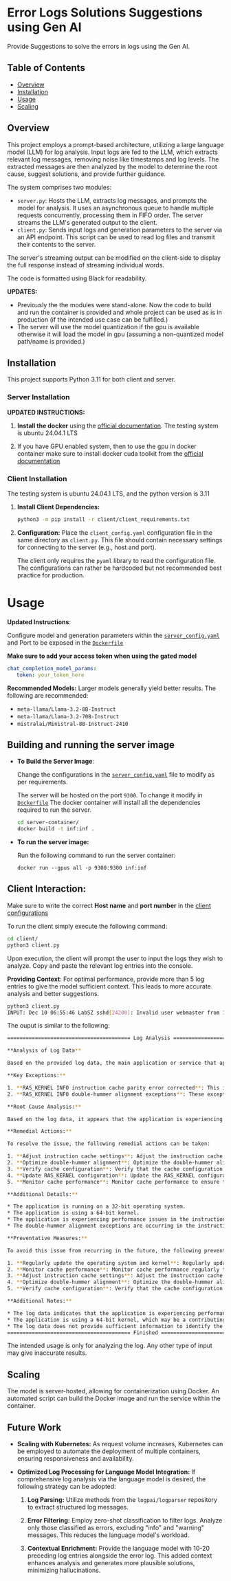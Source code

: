 # Error Logs Solutions Suggestions using Gen AI

Provide Suggestions to solve the errors in logs using the Gen AI.

## Table of Contents

* [Overview](#overview)
* [Installation](#installation)
* [Usage](#usage)
* [Scaling](#scaling)


## Overview

This project employs a prompt-based architecture, utilizing a large language model (LLM) for log analysis. Input logs are fed to the LLM, which extracts relevant log messages, removing noise like timestamps and log levels.  The extracted messages are then analyzed by the model to determine the root cause, suggest solutions, and provide further guidance.

The system comprises two modules:

* `server.py`: Hosts the LLM, extracts log messages, and prompts the model for analysis. It uses an asynchronous queue to handle multiple requests concurrently, processing them in FIFO order. The server streams the LLM's generated output to the client.
* `client.py`: Sends input logs and generation parameters to the server via an API endpoint.  This script can be used to read log files and transmit their contents to the server.

The server's streaming output can be modified on the client-side to display the full response instead of streaming individual words.

The code is formatted using Black for readability.

**UPDATES:**
- Previously the the modules were stand-alone. Now the code to build and run the container is provided and whole project can be used as is in production (if the intended use case can be fulfilled.)
- The server will use the model quantization if the gpu is available otherwise it will load the model in gpu (assuming a non-quantized model path/name is provided.)

## Installation

This project supports Python 3.11 for both client and server.

### Server Installation

**UPDATED INSTRUCTIONS:**
1. **Install the docker** using the [official documentation](https://docs.docker.com/engine/install/). The testing system is ubuntu 24.04.1 LTS

2. If you have GPU enabled system, then to use the gpu in docker container make sure to install docker cuda toolkit from the [official documentation](https://docs.nvidia.com/datacenter/cloud-native/container-toolkit/latest/install-guide.html)

<!-- 1. **Install Server Dependencies:**

   ```bash
   python3 -m pip install -r server_requirements.txt
   ```

2. **Run the Server:** Use Uvicorn, a production-ready ASGI server, to run the application.

   ```bash
   uvicorn server:app --port 9300 --host 0.0.0.0 
   ```
   This command starts the server on port 9300, making it accessible from any network interface (`0.0.0.0`). -->


### Client Installation

The testing system is ubuntu 24.04.1 LTS, and the python version is 3.11

1. **Install Client Dependencies:**

   ```bash
   python3 -m pip install -r client/client_requirements.txt
   ```

2. **Configuration:**  Place the `client_config.yaml` configuration file in the same directory as `client.py`.  This file should contain necessary settings for connecting to the server (e.g., host and port). 

   The client only requires the `pyaml` library to read the configuration file. The configurations can rather be hardcoded but not recommended best practice for production.

# Usage

**Updated Instructions**: 

Configure model and generation parameters within the [`server_config.yaml`](server-container/app/server_config.yaml) and Port to be exposed in the [`Dockerfile`](./server-container/Dockerfile)

**Make sure to add your access token when using the gated model**

```yaml
chat_completion_model_params:
   token: your_token_here
```

**Recommended Models:** Larger models generally yield better results. The following are recommended:
- `meta-llama/Llama-3.2-8B-Instruct`
- `meta-llama/Llama-3.2-70B-Instruct`
- `mistralai/Ministral-8B-Instruct-2410`

## Building and running the server image
- **To Build the Server Image**:

   Change the configurations in the [`server_config.yaml`](server-container/app/server_config.yaml) file to modify as per requirements. 

   The server will be hosted on the port `9300`. To change it modify in [`Dockerfile`](server-container/Dockerfile)
   The docker container will install all the dependencies required to run the server.
   ```bash
   cd server-container/
   docker build -t inf:inf .
   ```

- **To run the server image:**

   Run the following command to run the server container:
   ```
   docker run --gpus all -p 9300:9300 inf:inf
   ```

## Client Interaction:

Make sure to write the correct **Host name** and **port number** in the [client configurations](client/client_config.yaml)

To run the client simply execute the following command:

```bash
cd client/
python3 client.py
```

Upon execution, the client will prompt the user to input the logs they wish to analyze. Copy and paste the relevant log entries into the console.

**Providing Context**: For optimal performance, provide more than 5 log entries to give the model sufficient context. This leads to more accurate analysis and better suggestions.

```bash
python3 client.py
INPUT: Dec 10 06:55:46 LabSZ sshd[24200]: Invalid user webmaster from 173.234.31.186\nDec 10 06:55:46 LabSZ sshd[24200]: input_userauth_request: invalid user webmaster [preauth]\nDec 10 06:55:46 LabSZ sshd[24200]: pam_unix(sshd:auth): check pass; user unknown\nDec 10 06:55:46 LabSZ sshd[24200]: pam_unix(sshd:auth): authentication failure; logname= uid=0 euid=0 tty=ssh ruser= rhost=173.234.31.186 \nDec 10 06:55:48 LabSZ sshd[24200]: Failed password for invalid user webmaster from 173.234.31.186 port 38926 ssh2\nDec 10 06:55:48 LabSZ sshd[24200]: Connection closed by 173.234.31.186 [preauth]\nDec 10 07:02:47 LabSZ sshd[24203]: Connection closed by 212.47.254.145 [preauth]
```


The ouput is similar to the following:
```bash
======================================== Log Analysis ======================================== 

**Analysis of Log Data**

Based on the provided log data, the main application or service that appears to be having problems is **RAS KERNEL**.

**Key Exceptions:**

1. **RAS_KERNEL INFO instruction cache parity error corrected**: This indicates that the application is experiencing a cache parity error, which is a critical error that can cause significant performance issues.
2. **RAS_KERNEL INFO double-hummer alignment exceptions**: These exceptions suggest that the application is encountering issues related to double-hummer alignment, which is a critical alignment error that can cause performance issues.

**Root Cause Analysis:**

Based on the log data, it appears that the application is experiencing a cache parity error and double-hummer alignment exceptions. The root cause of this issue is likely related to the **RAS_KERNEL** configuration, specifically the **instruction cache** and **double-hummer alignment** settings.

**Remedial Actions:**

To resolve the issue, the following remedial actions can be taken:

1. **Adjust instruction cache settings**: Adjust the instruction cache settings to reduce the number of cache misses and improve performance.
2. **Optimize double-hummer alignment**: Optimize the double-hummer alignment settings to improve performance.
3. **Verify cache configuration**: Verify that the cache configuration is correct and up-to-date.
4. **Update RAS_KERNEL configuration**: Update the RAS_KERNEL configuration to reflect the latest performance improvements.
5. **Monitor cache performance**: Monitor cache performance to ensure that the application is not experiencing excessive cache misses.

**Additional Details:**

* The application is running on a 32-bit operating system.
* The application is using a 64-bit kernel.
* The application is experiencing performance issues in the instruction cache.
* The double-hummer alignment exceptions are occurring in the instruction cache.

**Preventative Measures:**

To avoid this issue from recurring in the future, the following preventative measures can be taken:

1. **Regularly update the operating system and kernel**: Regularly update the operating system and kernel to ensure that you have the latest performance improvements.
2. **Monitor cache performance**: Monitor cache performance regularly to ensure that the application is not experiencing excessive cache misses.
3. **Adjust instruction cache settings**: Adjust the instruction cache settings to reduce the number of cache misses and improve performance.
4. **Optimize double-hummer alignment**: Optimize the double-hummer alignment settings to improve performance.
5. **Verify cache configuration**: Verify that the cache configuration is correct and up-to-date.

**Additional Notes:**

* The log data indicates that the application is experiencing performance issues in the instruction cache and double-hummer alignment.
* The application is using a 64-bit kernel, which may be a contributing factor to the performance issues.
* The log data does not provide sufficient information to identify the exact cause of the performance issues. Further investigation is required to determine the root cause of the issue.
======================================== Finished ======================================== 
```

The intended usage is only for analyzing the log. Any other type of input may give inaccurate results.

## Scaling

The model is server-hosted, allowing for containerization using Docker. An automated script can build the Docker image and run the service within the container.

## Future Work

* **Scaling with Kubernetes:**  As request volume increases, Kubernetes can be employed to automate the deployment of multiple containers, ensuring responsiveness and availability.

* **Optimized Log Processing for Language Model Integration:**  If comprehensive log analysis via the language model is desired, the following strategy can be adopted:

    1. **Log Parsing:** Utilize methods from the `logpai/logparser` repository to extract structured log messages.

    2. **Error Filtering:** Employ zero-shot classification to filter logs.  Analyze only those classified as errors, excluding "info" and "warning" messages. This reduces the language model's workload.

    3. **Contextual Enrichment:** Provide the language model with 10-20 preceding log entries alongside the error log. This added context enhances analysis and generates more plausible solutions, minimizing hallucinations.
